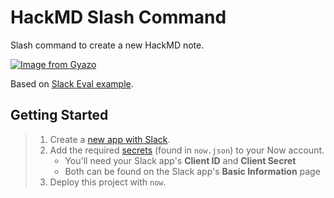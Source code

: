 # HackMD Slash Command

Slash command to create a new HackMD note.

[![Image from Gyazo](https://i.gyazo.com/7ce15cf54689fb6b4907a276a3b2d5a7.png)](https://gyazo.com/7ce15cf54689fb6b4907a276a3b2d5a7)

Based on [Slack Eval example](https://github.com/zeit/now-examples/tree/master/slack-eval).

## Getting Started

> 1. Create a [new app with Slack](https://api.slack.com/apps?new_app=1).
> 2. Add the required [secrets](https://zeit.co/docs/v2/deployments/environment-variables-and-secrets/) (found in `now.json`) to your Now account.
>     - You'll need your Slack app's **Client ID** and **Client Secret**
>     - Both can be found on the Slack app's **Basic Information** page
> 3. Deploy this project with `now`.
